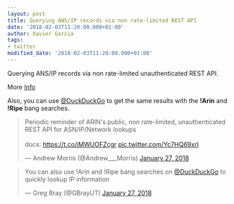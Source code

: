 ```yaml
---
layout: post
title: Querying ANS/IP records via non rate-limited REST API
date: '2018-02-03T11:20:00.000+01:00'
author: Xavier Garcia
tags:
- twitter
modified_date: '2018-02-03T11:20:00.000+01:00'
---
```

Querying ANS/IP records via non rate-limited unauthenticated REST API.

More [Info](https://www.arin.net/resources/whoisrws/whois_api.html)

Also, you can use [@DuckDuckGo](https://twitter.com/DuckDuckGo) to get the same results with the **!Arin** and **!Ripe** bang searches.



<blockquote class="twitter-tweet" data-lang="en"><p lang="en" dir="ltr">Periodic reminder of ARIN&#39;s public, non rate-limited, unauthenticated REST API for ASN/IP/Network lookups<br><br>docs: <a href="https://t.co/iMWUOFZcgr">https://t.co/iMWUOFZcgr</a> <a href="https://t.co/Yc7HQ69xrI">pic.twitter.com/Yc7HQ69xrI</a></p>&mdash; Andrew Morris (@Andrew___Morris) <a href="https://twitter.com/Andrew___Morris/status/957347178216935424?ref_src=twsrc%5Etfw">January 27, 2018</a></blockquote>
<script async src="https://platform.twitter.com/widgets.js" charset="utf-8"></script>


<blockquote class="twitter-tweet" data-lang="en"><p lang="en" dir="ltr">You can also use !Arin and !Ripe bang searches on <a href="https://twitter.com/DuckDuckGo?ref_src=twsrc%5Etfw">@DuckDuckGo</a> to quickly lookup IP information</p>&mdash; Greg Bray (@GBrayUT) <a href="https://twitter.com/GBrayUT/status/957370934167453696?ref_src=twsrc%5Etfw">January 27, 2018</a></blockquote>
<script async src="https://platform.twitter.com/widgets.js" charset="utf-8"></script>
